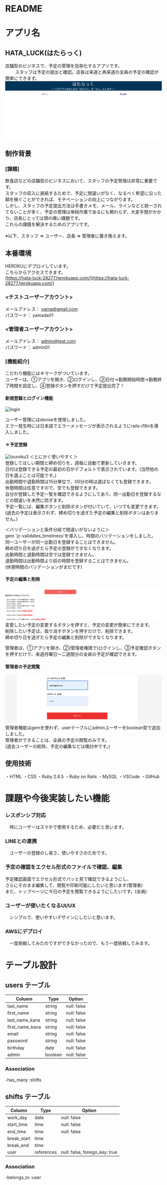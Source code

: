 # README

# アプリ名
## HATA_LUCK(はたらっく)
 店舗型のビジネスで、予定の管理を効率化するアプリです。<br> 　
　スタッフは予定の提出と確認。店長は来週と再来週の全員の予定の確認が簡単にできます。<br>
 ![トップページ](182ad83448fd13c5e565b41020c3fbf9.png)

## 制作背景
### [課題]
 飲食店などの店舗型のビジネスにおいて、スタッフの予定管理は非常に重要です。<br>  スタッフの収入に直結するためで、予定に間違いがなく、なるべく希望に沿った額を稼ぐことができれば、モチベーションの向上につながります。<br>しかし、スタッフの予定提出方法は手書きメモ、メール、ラインなどと統一されてないことが多く、予定の管理は単純作業であるにも関わらず、大変手間がかかり、店長にとっては頭の痛い課題です。<br>
 これらの課題を解決するためのアプリです。<br>
 <br>※以下、スタッフ => ユーザー、店長 => 管理者に置き換えます。<br>


## 本番環境 
 HEROKUにデプロイしています。  
 こちらからアクセスできます。  
 [https://hata-luck-28277.herokuapp.com/](https://hata-luck-28277.herokuapp.com/)

### <テストユーザーアカウント>
 メールアドレス： yama@gmail.com  
 パスワード： yamada01

### <管理者ユーザーアカウント>
 メールアドレス： admin@test.com  
 パスワード： admin01
 
### [機能紹介]
こだわり機能には☆マークがついています。<br>
ユーザーは、①アプリを開き、②ログインし、③日付→勤務開始時間→勤務終了時間を設定し、④登録ボタンを押すだけで予定提出完了！
 #### 新規登録とログイン機能
 
 ![login](https://user-images.githubusercontent.com/66765282/95073819-73fe0880-0748-11eb-9e11-5149144c2119.gif)
 
 ユーザー管理にはdeviseを使用しました。<br>
 エラー発生時には日本語でエラーメッセージが表示されるようにrails-i18nを導入しました。<br>
 
 #### ☆予定登録
 ![touroku3](https://user-images.githubusercontent.com/66765282/95142989-f40b8900-07af-11eb-8391-1910d4b5c806.gif)
 ＜とにかく使いやすく＞<br>
 登録してほしい期間と締め切りを、週毎に自動で更新していきます。<br>
 日付は登録できる予定の最初の日がデフォルトで表示されています。(当然他の日を選ぶことは可能です。)<br>
 出勤時間や退勤時間は15分単位で、00分の時は選ばなくても登録できます。<br>
 休憩時間は任意ですので、空でも登録できます。<br>
 自分が登録した予定一覧を確認できるようにしてあり、同一出勤日を登録するなどの間違いを未然に防ぎます。<br>
 予定一覧には、編集ボタンと削除ボタンが付いていて、いつでも変更できます。<br>
 (過去の予定は表示されず、締め切りを過ぎた予定の編集と削除ボタンはありません。)<br>
 
 ＜バリデーションと条件分岐で間違いがないように＞<br>
 gem 'jc-validates_timeliness'を導入し、時間のバリデーションをしました。<br>
 同一ユーザーが同一出勤日を登録することはできません。<br>
 締め切り日を過ぎたら予定の登録ができなくなります。<br>
 出勤時間と退勤時間は空では登録できません。<br>
 退勤時間は出勤時間より前の時間を登録することはできません。<br>
 (休憩時間のバリデーションがまだです)<br>
 
 #### 予定の編集と削除
 ![予定編集と削除](JSp1oKDMKLQMO1aldTTQ1601861165-1601861238.gif)
 変更したい予定の変更するボタンを押すと、予定の変更が簡単にできます。<br>
 削除したい予定は、取り消すボタンを押すだけで、削除できます。<br>
 締め切り日を過ぎたら予定の編集と削除ができなくなります。<br>

 管理者は、①アプリを開き、②(管理者権限で)ログインし、③予定確認ボタンを押すだけで、来週月曜日〜二週間分の全員の予定が確認できます。
 #### 管理者の予定閲覧
 ![管理者の操作](JSp1oKDMKLQMO1aldTTQ1601861165-1601861354.gif)
 管理者機能はgemを使わず、userテーブルにadminユーザーをboolean型で追加しました。<br>
 管理者ができることは、全員の予定の閲覧のみです。<br>
 (退会ユーザーの削除、予定の編集などは検討中です。)<br>

## 使用技術
・HTML
・CSS
・Ruby 2.6.5
・Ruby on Rails
・MySQL
・VSCode
・GitHub

# 課題や今後実装したい機能
 
### レスポンシブ対応
　特にユーザーはスマホで使用するため、必要だと思います。

### LINEとの連携
　ユーザーの登録のし易さ、使いやすさのためです。

### 予定の確認をエクセル形式のファイルで確認、編集
 予定確認画面でエクセル形式でパッと見で確認できるようにし、<br>
 さらにそのまま編集して、閲覧や印刷可能にしたいと思います(管理者)<br>
 また、トップページに今日の予定を閲覧できるようにしたいです。(全員)<br>
 
### ユーザーが使いたくなるUI/UX
　シンプルで、使いやすいデザインにしたいと思います。

### AWSにデプロイ
　一度挑戦してみたのですができなかったので、もう一度挑戦してみます。

# テーブル設計

## users テーブル
| Column             | Type    | Option      |
| ------------------ | ------- | ----------- |
| last_name          | string  | null: false |
| first_name         | string  | null: false |
| last_name_kana     | string  | null: false |
| first_name_kana    | string  | null: false |
| email              | string  | null: false |
| password           | string  | null: false |
| birthday           | date    | null: false |
| admin              | boolean | null: false |

### Association

-has_many :shifts

## shifts テーブル
| Column        | Type       | Option                         |
| ------------- | ---------- | ------------------------------ |
| work_day      | date       | null: false                    |
| start_time    | time       | null: false                    |
| end_time      | time       | null: false                    |
| break_start   | time       |                                |
| break_end     | time       |                                |
| user          | references | null: false, foreign_key: true |

### Association

-belongs_to :user

